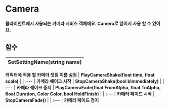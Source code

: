 # **Camera**

 **클라이언트에서 사용되는 카메라 서비스 객체에요. Camera로 얻어서 사용 할 수 있어요.** 
## **함수**

| **SetSettingName(string name)** |
| :--- |
 **캐릭터에 적용 할 카메라 셋팅 이름 설정** 
| **PlayCameraShake(float time, float scale)** |
| :--- |
 **카메라 쉐이크 시작** 
| **StopCameraShake(bool bImmediately)** |
| :--- |
 **카메라 쉐이크 중지** 
| **PlayCameraFade(float FromAlpha, float ToAlpha, float Duration, Color Color, bool HoldFinish)** |
| :--- |
 **카메라 페이드 시작** 
| **StopCameraFade()** |
| :--- |
 **카메라 페이드 정지** 

